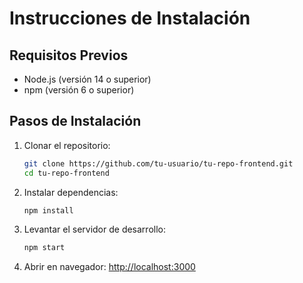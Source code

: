 # Instrucciones de Instalación

## Requisitos Previos
- Node.js (versión 14 o superior)
- npm (versión 6 o superior)

## Pasos de Instalación
1. Clonar el repositorio:
    ```bash
    git clone https://github.com/tu-usuario/tu-repo-frontend.git
    cd tu-repo-frontend
    ```
2. Instalar dependencias:
    ```bash
    npm install
    ```
3. Levantar el servidor de desarrollo:
    ```bash
    npm start
    ```
4. Abrir en navegador: [http://localhost:3000](http://localhost:3000)
